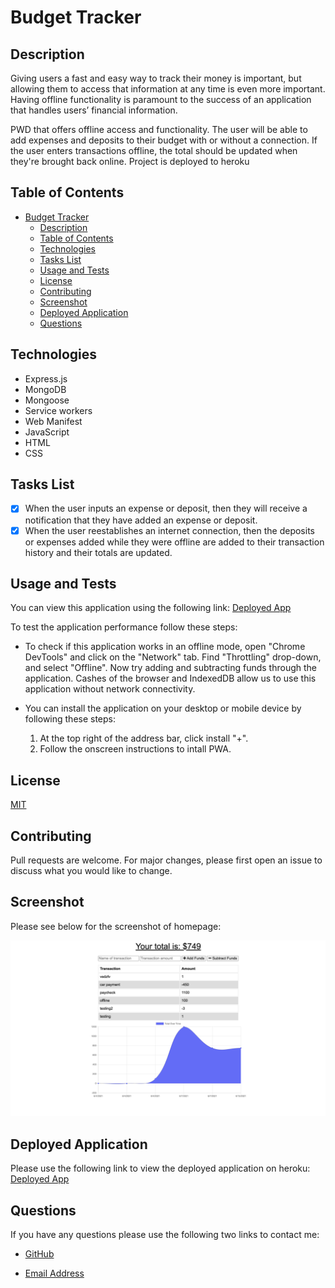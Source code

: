 # Budget Tracker

## Description
Giving users a fast and easy way to track their money is important, but allowing them to access that information at any time is even more important. Having offline functionality is paramount to the success of an application that handles users’ financial information.

PWD that offers offline access and functionality. The user will be able to add expenses and deposits to their budget with or without a connection. If the user enters transactions offline, the total should be updated when they're brought back online. 
Project is deployed to heroku

## Table of Contents

- [Budget Tracker](#budget-tracker)
  - [Description](#description)
  - [Table of Contents](#table-of-contents)
  - [Technologies](#technologies)
  - [Tasks List](#tasks-list)
  - [Usage and Tests](#usage-and-tests)
  - [License](#license)
  - [Contributing](#contributing)
  - [Screenshot](#screenshot)
  - [Deployed Application](#deployed-application)
  - [Questions](#questions)

## Technologies

* Express.js
* MongoDB
* Mongoose
* Service workers
* Web Manifest
* JavaScript
* HTML
* CSS

## Tasks List

- [x] When the user inputs an expense or deposit, then they will receive a notification that they have added an expense or deposit.
- [x] When the user reestablishes an internet connection, then the deposits or expenses added while they were offline are added to their transaction history and their totals are updated.

## Usage and Tests

You can view this application using the following link: [Deployed App](https://budget-tracker-yev.herokuapp.com/)

To test the application performance follow these steps:

* To check if this application works in an offline mode, open "Chrome DevTools" and click on the "Network" tab. Find "Throttling" drop-down, and select "Offline". Now try adding and subtracting funds through the application. Cashes of the browser and IndexedDB allow us to use this application without network connectivity.

* You can install the application on your desktop or mobile device by following these steps:
    1. At the top right of the address bar, click install "+".
    2. Follow the onscreen instructions to intall PWA.

## License

[MIT](https://choosealicense.com/licenses/mit/)

## Contributing

Pull requests are welcome. For major changes, please first open an issue to discuss what you would like to change.

## Screenshot

Please see below for the screenshot of homepage:

![alt=homepage](./public/img/homepage.png)


## Deployed Application

Please use the following link to view the deployed application on heroku: [Deployed App](https://budget-tracker-yev.herokuapp.com/)

## Questions

If you have any questions please use the following two links to contact me:

* [GitHub](https://github.com/down-dive)

* [Email Address](mailto:yterlyuk@gmail.com)
